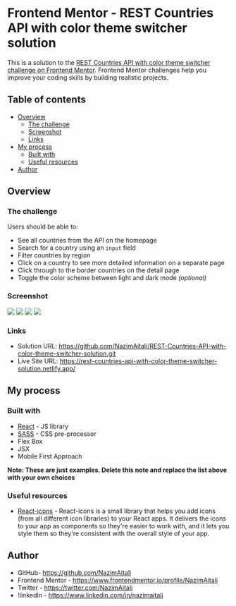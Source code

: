 # Frontend Mentor - REST Countries API with color theme switcher solution

This is a solution to the [REST Countries API with color theme switcher challenge on Frontend Mentor](https://www.frontendmentor.io/challenges/rest-countries-api-with-color-theme-switcher-5cacc469fec04111f7b848ca). Frontend Mentor challenges help you improve your coding skills by building realistic projects.

## Table of contents

- [Overview](#overview)
  - [The challenge](#the-challenge)
  - [Screenshot](#screenshot)
  - [Links](#links)
- [My process](#my-process)
  - [Built with](#built-with)
  - [Useful resources](#useful-resources)
- [Author](#author)


## Overview

### The challenge

Users should be able to:

- See all countries from the API on the homepage
- Search for a country using an `input` field
- Filter countries by region
- Click on a country to see more detailed information on a separate page
- Click through to the border countries on the detail page
- Toggle the color scheme between light and dark mode _(optional)_

### Screenshot
![](https://github.com/NazimAitali/REST-Countries-API-with-color-theme-switcher-solution/blob/master/public/screenshot/REST%20Countries%20API%20with%20color%20theme%20switcher%20solution-Home%201440px%20Light.png)
![](https://github.com/NazimAitali/REST-Countries-API-with-color-theme-switcher-solution/blob/master/public/screenshot/REST%20Countries%20API%20with%20color%20theme%20switcher%20solution-Home%20750px%20Light.png)
![](https://github.com/NazimAitali/REST-Countries-API-with-color-theme-switcher-solution/blob/master/public/screenshot/REST%20Countries%20API%20with%20color%20theme%20switcher%20solution-Home%201440px%20Dark.png)
![](https://github.com/NazimAitali/REST-Countries-API-with-color-theme-switcher-solution/blob/master/public/screenshot/REST%20Countries%20API%20with%20color%20theme%20switcher%20solution-Home%20750px%20Dark.png)



### Links

- Solution URL: https://github.com/NazimAitali/REST-Countries-API-with-color-theme-switcher-solution.git
- Live Site URL: https://rest-countries-api-with-color-theme-switcher-solution.netlify.app/

## My process

### Built with

- [React](https://reactjs.org/) - JS library
- [SASS](https://sass-lang.com/) - CSS pre-processor
- Flex Box
- JSX
- Mobile First Approach

**Note: These are just examples. Delete this note and replace the list above with your own choices**

### Useful resources

- [React-icons](https://react-icons.github.io/react-icons/) - React-icons is a small library that helps you add icons (from all different icon libraries) to your React apps. It delivers the icons to your app as components so they're easier to work with, and it lets you style them so they're consistent with the overall style of your app.



## Author

- GitHub- https://github.com/NazimAitali
- Frontend Mentor - https://www.frontendmentor.io/profile/NazimAitali
- Twitter - https://twitter.com/NazimAitali
- !linkedIn - https://www.linkedin.com/in/nazimaitali
